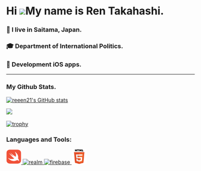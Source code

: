 Hi ![](https://user-images.githubusercontent.com/18350557/176309783-0785949b-9127-417c-8b55-ab5a4333674e.gif)My name is Ren Takahashi.
=====================================================================================================================================
<h3 align="left">🏡 I live in Saitama, Japan.</h3> 
<h3 align="left">🎓 Department of International Politics.</h3> 
<h3 align="left"> Development iOS apps.</h3>

_______________________________________________ 
<h3 align="left">My Github Stats.</h3> 
  
<a href="http://www.github.com/reeen21"><img src="https://github-readme-stats.vercel.app/api?username=reeen21&show_icons=true&hide=&count_private=true&title_color=14b8a6&text_color=64748b&icon_color=facc15&bg_color=181824&hide_border=true&show_icons=true" alt="reeen21's GitHub stats" /></a>
  
<a href="http://www.github.com/reeen21"><img src="https://github-readme-streak-stats.herokuapp.com/?user=reeen21&stroke=64748b&background=181824&ring=14b8a6&fire=14b8a6&currStreakNum=64748b&currStreakLabel=14b8a6&sideNums=64748b&sideLabels=64748b&dates=64748b&hide_border=true" /></a>

[![trophy](https://github-profile-trophy.vercel.app/?username=reeen21&theme=tokyonight&margin-w=10&row=2&column=3)](https://github.com/reeen21/github-profile-trophy)
  
<h3 align="left">Languages and Tools:</h3>
<p align="left"> <a href="https://developer.apple.com/swift/" target="_blank" rel="noreferrer"> <img src="https://raw.githubusercontent.com/devicons/devicon/master/icons/swift/swift-original.svg" alt="swift" width="40" height="40"/> </a> <a href="https://realm.io/" target="_blank" rel="noreferrer"> <img src="https://raw.githubusercontent.com/bestofjs/bestofjs-webui/8665e8c267a0215f3159df28b33c365198101df5/public/logos/realm.svg" alt="realm" width="40" height="40"/> </a> <a href="https://firebase.google.com/" target="_blank" rel="noreferrer"> <img src="https://www.vectorlogo.zone/logos/firebase/firebase-icon.svg" alt="firebase" width="40" height="40"/> </a> <a href="https://www.w3.org/html/" target="_blank" rel="noreferrer"> <img src="https://raw.githubusercontent.com/devicons/devicon/master/icons/html5/html5-original-wordmark.svg" alt="html5" width="40" height="40"/> </a> </p>
